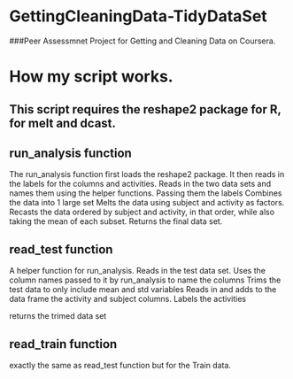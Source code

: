 GettingCleaningData-TidyDataSet
===============================

###Peer Assessmnet Project for Getting and Cleaning Data on Coursera.

# How my script works.
## This script requires the reshape2 package for R, for melt and dcast.

## run_analysis function
The run_analysis function first loads the reshape2 package.
It then reads in the labels for the columns and activities.
Reads in the two data sets and names them using the helper functions.  Passing them the labels
Combines the data into 1 large set
Melts the data using subject and activity as factors.
Recasts the data ordered by subject and activity, in that order, while also taking the mean of each subset.
Returns the final data set.

## read_test function
A helper function for run_analysis.
Reads in the test data set.
Uses the column names passed to it by run_analysis to name the columns
Trims the test data to only include mean and std variables
Reads in and adds to the data frame the activity and subject columns.
Labels the activities

returns the trimed data set


## read_train function
exactly the same as read_test function but for the Train data.
